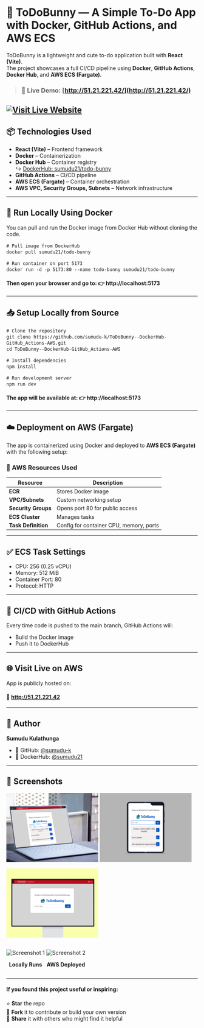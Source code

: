 # 🐰 ToDoBunny — A Simple To-Do App with Docker, GitHub Actions, and AWS ECS

ToDoBunny is a lightweight and cute to-do application built with **React (Vite)**.  
The project showcases a full CI/CD pipeline using **Docker**, **GitHub Actions**, **Docker Hub**, and **AWS ECS (Fargate)**.

> ### 🚀 Live Demo: [http://51.21.221.42/](http://51.21.221.42/) <br>
[![Visit Live Website](https://img.shields.io/badge/Visit-Live%20Website-%23ee0000?style=for-the-badge&logo=globe&logoColor=white)](http://51.21.221.42/)
---

## 📦 Technologies Used

- **React (Vite)** – Frontend framework
- **Docker** – Containerization
- **Docker Hub** – Container registry  
  ↪ [DockerHub: sumudu21/todo-bunny](https://hub.docker.com/repository/docker/sumudu21/todo-bunny/general)
- **GitHub Actions** – CI/CD pipeline
- **AWS ECS (Fargate)** – Container orchestration
- **AWS VPC, Security Groups, Subnets** – Network infrastructure

---




## 🐳 Run Locally Using Docker

You can pull and run the Docker image from Docker Hub without cloning the code.

```
# Pull image from DockerHub
docker pull sumudu21/todo-bunny
```
```
# Run container on port 5173
docker run -d -p 5173:80 --name todo-bunny sumudu21/todo-bunny
```
#### Then open your browser and go to: 👉 http://localhost:5173


---
## 📥 Setup Locally from Source
```
# Clone the repository
git clone https://github.com/sumudu-k/ToDoBunny--DockerHub-GitHub_Actions-AWS.git
cd ToDoBunny--DockerHub-GitHub_Actions-AWS
```

```
# Install dependencies
npm install
```

```
# Run development server
npm run dev
```
#### The app will be available at: 👉 http://localhost:5173


---

## ☁️ Deployment on AWS (Fargate)

The app is containerized using Docker and deployed to **AWS ECS (Fargate)** with the following setup:

### 🔧 AWS Resources Used

| Resource             | Description                             |
|----------------------|-----------------------------------------|
| **ECR**              | Stores Docker image                     |
| **VPC/Subnets**      | Custom networking setup                 |
| **Security Groups**  | Opens port 80 for public access         |
| **ECS Cluster**      | Manages tasks                           |
| **Task Definition**  | Config for container CPU, memory, ports |



---

## ✅ ECS Task Settings
<ul>
<li>CPU: 256 (0.25 vCPU)</li>
<li>Memory: 512 MiB </li>
<li>Container Port: 80 </li>
<li>Protocol: HTTP </li>
</ul>

---

## 🔁 CI/CD with GitHub Actions

Every time code is pushed to the main branch, GitHub Actions will:
<ul>
<li>Build the Docker image</li>
<li>Push it to DockerHub</li>
</ul>

---

## 🌐 Visit Live on AWS

App is publicly hosted on:
#### 🔗 http://51.21.221.42

---

## 👤 Author

**Sumudu Kulathunga**

- 🐙 GitHub: [@sumudu-k](https://github.com/sumudu-k)
- 🐳 DockerHub: [@sumudu21](https://hub.docker.com/u/sumudu21)


---

## 📸 Screenshots
<p float="left">
  <img src="https://raw.githubusercontent.com/sumudu-k/ToDoBunny--DockerHub-GitHub_Actions-AWS/refs/heads/dev/Screenshots/cover1.png" width="48%" />
  <img src="https://raw.githubusercontent.com/sumudu-k/ToDoBunny--DockerHub-GitHub_Actions-AWS/refs/heads/dev/Screenshots/cover2.png" width="48%" />

</p>
<p float="left">
  <img src="https://raw.githubusercontent.com/sumudu-k/ToDoBunny--DockerHub-GitHub_Actions-AWS/refs/heads/dev/Screenshots/cover3.png" width="48%" />

</p>

<p align="center" style="display: flex; justify-content: center; gap: 20px;">
  <div style="display: inline-block; text-align: center;">
    <img src="https://drive.google.com/uc?export=view&id=1b0JJYk0w3Uyq0_cIczc2gvUfXMo80Gcc" alt="Screenshot 1" width="500" />
    <p><strong>Locally Runs</strong></p>
  </div>

  <div style="display: inline-block; text-align: center;">
    <img src="https://drive.google.com/uc?export=view&id=1BpnwqecNdRHm_yxQLNmX8LAm6y4XIH49" alt="Screenshot 2" width="500" />
    <p><strong>AWS Deployed</strong></p>
  </div>
</p>



---

#### If you found this project useful or inspiring:

⭐ **Star** the repo  
🍴 **Fork** it to contribute or build your own version  
📢 **Share** it with others who might find it helpful  
